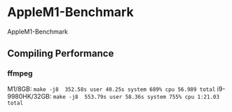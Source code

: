 # AppleM1-Benchmark
AppleM1-Benchmark


## Compiling Performance
### ffmpeg
M1/8GB: `make -j8  352.58s user 40.25s system 689% cpu 56.989 total`
i9-9980HK/32GB: `make -j8  553.79s user 58.36s system 755% cpu 1:21.03 total`
